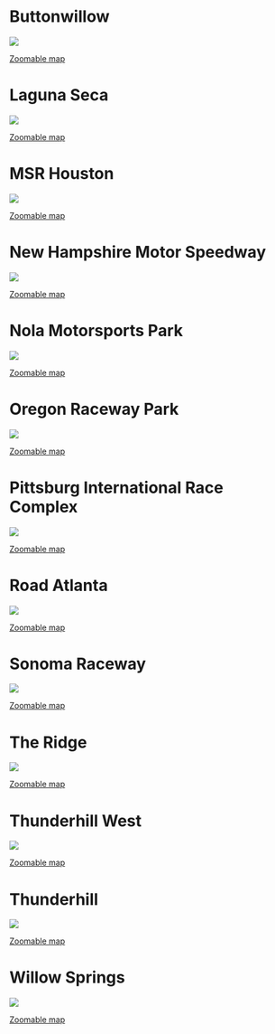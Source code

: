 
# Buttonwillow
![](https://storage.googleapis.com/perplexus/public/thumbnails/buttonwillow.jpg)

[Zoomable map](https://storage.googleapis.com/perplexus/public/tracks/buttonwillow.html)


# Laguna Seca
![](https://storage.googleapis.com/perplexus/public/thumbnails/laguna-seca.jpg)

[Zoomable map](https://storage.googleapis.com/perplexus/public/tracks/laguna-seca.html)


# MSR Houston
![](https://storage.googleapis.com/perplexus/public/thumbnails/msr-houston.jpg)

[Zoomable map](https://storage.googleapis.com/perplexus/public/tracks/msr-houston.html)


# New Hampshire Motor Speedway
![](https://storage.googleapis.com/perplexus/public/thumbnails/new-hampshire-motor-speedway.jpg)

[Zoomable map](https://storage.googleapis.com/perplexus/public/tracks/new-hampshire-motor-speedway.html)


# Nola Motorsports Park
![](https://storage.googleapis.com/perplexus/public/thumbnails/nola-motorsports-park.jpg)

[Zoomable map](https://storage.googleapis.com/perplexus/public/tracks/nola-motorsports-park.html)


# Oregon Raceway Park
![](https://storage.googleapis.com/perplexus/public/thumbnails/oregon-raceway-park.jpg)

[Zoomable map](https://storage.googleapis.com/perplexus/public/tracks/oregon-raceway-park.html)


# Pittsburg International Race Complex
![](https://storage.googleapis.com/perplexus/public/thumbnails/pittsburg-international-race-complex.jpg)

[Zoomable map](https://storage.googleapis.com/perplexus/public/tracks/pittsburg-international-race-complex.html)


# Road Atlanta
![](https://storage.googleapis.com/perplexus/public/thumbnails/road-atlanta.jpg)

[Zoomable map](https://storage.googleapis.com/perplexus/public/tracks/road-atlanta.html)


# Sonoma Raceway
![](https://storage.googleapis.com/perplexus/public/thumbnails/sonoma-raceway.jpg)

[Zoomable map](https://storage.googleapis.com/perplexus/public/tracks/sonoma-raceway.html)


# The Ridge
![](https://storage.googleapis.com/perplexus/public/thumbnails/the-ridge.jpg)

[Zoomable map](https://storage.googleapis.com/perplexus/public/tracks/the-ridge.html)


# Thunderhill West
![](https://storage.googleapis.com/perplexus/public/thumbnails/thunderhill-west.jpg)

[Zoomable map](https://storage.googleapis.com/perplexus/public/tracks/thunderhill-west.html)


# Thunderhill
![](https://storage.googleapis.com/perplexus/public/thumbnails/thunderhill.jpg)

[Zoomable map](https://storage.googleapis.com/perplexus/public/tracks/thunderhill.html)


# Willow Springs
![](https://storage.googleapis.com/perplexus/public/thumbnails/willow-springs.jpg)

[Zoomable map](https://storage.googleapis.com/perplexus/public/tracks/willow-springs.html)

